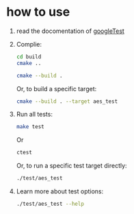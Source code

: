 # how to use

1. read the docomentation of [googleTest](https://github.com/google/googletest)

2. Complie:
    ```bash
    cd build
    cmake ..
    ```
    ```bash
    cmake --build .
    ```
    Or, to build a specific target:
    ```bash
    cmake --build . --target aes_test
    ```


3. Run all tests:
    ```bash
    make test
    ```
    Or
    ```bash
    ctest
    ```
    Or, to run a specific test target directly:
    ```bash
    ./test/aes_test
    ```

4. Learn more about test options:
    ```bash
    ./test/aes_test --help
    ```
   
